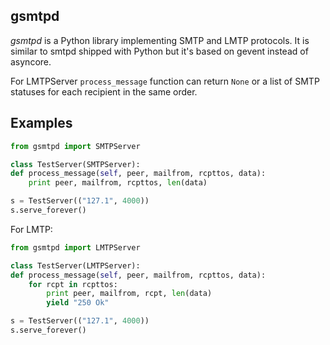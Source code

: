 ## gsmtpd

_gsmtpd_ is a Python library implementing SMTP and LMTP protocols. It is similar to smtpd shipped with Python but it's based on gevent instead of asyncore.

For LMTPServer `process_message` function can return `None` or a list of SMTP statuses for each recipient in the same order.

## Examples

```python
from gsmtpd import SMTPServer

class TestServer(SMTPServer):
def process_message(self, peer, mailfrom, rcpttos, data):
    print peer, mailfrom, rcpttos, len(data)

s = TestServer(("127.1", 4000))
s.serve_forever()
```

For LMTP:
```python
from gsmtpd import LMTPServer

class TestServer(LMTPServer):
def process_message(self, peer, mailfrom, rcpttos, data):
    for rcpt in rcpttos:
        print peer, mailfrom, rcpt, len(data)
        yield "250 Ok"

s = TestServer(("127.1", 4000))
s.serve_forever()
```


